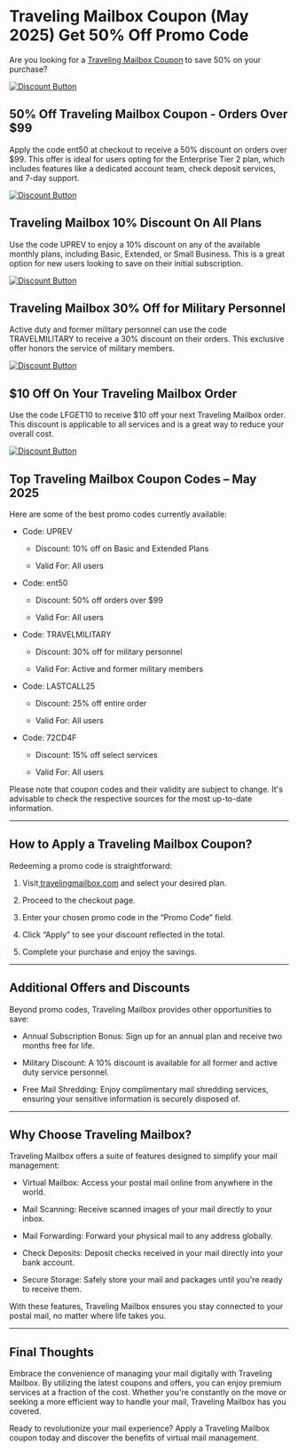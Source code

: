 # Traveling Mailbox Coupon (May 2025) Get 50% Off Promo Code

Are you looking for a [Traveling Mailbox Coupon](https://travelingmailbox.com/pricing/?ref=3526) to save 50% on your purchase?

[![Discount Button](https://github.com/user-attachments/assets/d5235178-87fb-45ac-8c51-75e47ebec4b9)](https://travelingmailbox.com/pricing/?ref=3526)

## 50% Off Traveling Mailbox Coupon - Orders Over $99

Apply the code ent50 at checkout to receive a 50% discount on orders over $99. This offer is ideal for users opting for the Enterprise Tier 2 plan, which includes features like a dedicated account team, check deposit services, and 7-day support.

[![Discount Button](https://github.com/user-attachments/assets/d5235178-87fb-45ac-8c51-75e47ebec4b9)](https://travelingmailbox.com/pricing/?ref=3526)

## Traveling Mailbox 10% Discount On All Plans

Use the code UPREV to enjoy a 10% discount on any of the available monthly plans, including Basic, Extended, or Small Business. This is a great option for new users looking to save on their initial subscription.

[![Discount Button](https://github.com/user-attachments/assets/d5235178-87fb-45ac-8c51-75e47ebec4b9)](https://travelingmailbox.com/pricing/?ref=3526)

## Traveling Mailbox 30% Off for Military Personnel

Active duty and former military personnel can use the code TRAVELMILITARY to receive a 30% discount on their orders. This exclusive offer honors the service of military members.

[![Discount Button](https://github.com/user-attachments/assets/d5235178-87fb-45ac-8c51-75e47ebec4b9)](https://travelingmailbox.com/pricing/?ref=3526)

## $10 Off On Your Traveling Mailbox Order

Use the code LFGET10 to receive $10 off your next Traveling Mailbox order. This discount is applicable to all services and is a great way to reduce your overall cost.

[![Discount Button](https://github.com/user-attachments/assets/d5235178-87fb-45ac-8c51-75e47ebec4b9)](https://travelingmailbox.com/pricing/?ref=3526)

## Top Traveling Mailbox Coupon Codes – May 2025

Here are some of the best promo codes currently available:

* Code: UPREV

  * Discount: 10% off on Basic and Extended Plans

  * Valid For: All users
* Code: ent50

  * Discount: 50% off orders over $99

  * Valid For: All users
* Code: TRAVELMILITARY

  * Discount: 30% off for military personnel

  * Valid For: Active and former military members
* Code: LASTCALL25

  * Discount: 25% off entire order

  * Valid For: All users
* Code: 72CD4F

  * Discount: 15% off select services

  * Valid For: All users

Please note that coupon codes and their validity are subject to change. It's advisable to check the respective sources for the most up-to-date information.

---

## How to Apply a Traveling Mailbox Coupon?

Redeeming a promo code is straightforward:

1. Visit[ travelingmailbox.com](https://travelingmailbox.com) and select your desired plan.

2. Proceed to the checkout page.

3. Enter your chosen promo code in the “Promo Code” field.

4. Click “Apply” to see your discount reflected in the total.

5. Complete your purchase and enjoy the savings.

---

## Additional Offers and Discounts

Beyond promo codes, Traveling Mailbox provides other opportunities to save:

* Annual Subscription Bonus: Sign up for an annual plan and receive two months free for life.

* Military Discount: A 10% discount is available for all former and active duty service personnel.

* Free Mail Shredding: Enjoy complimentary mail shredding services, ensuring your sensitive information is securely disposed of.

---

## Why Choose Traveling Mailbox?

Traveling Mailbox offers a suite of features designed to simplify your mail management:

* Virtual Mailbox: Access your postal mail online from anywhere in the world.

* Mail Scanning: Receive scanned images of your mail directly to your inbox.

* Mail Forwarding: Forward your physical mail to any address globally.

* Check Deposits: Deposit checks received in your mail directly into your bank account.

* Secure Storage: Safely store your mail and packages until you're ready to receive them.

With these features, Traveling Mailbox ensures you stay connected to your postal mail, no matter where life takes you.

---

## Final Thoughts

Embrace the convenience of managing your mail digitally with Traveling Mailbox. By utilizing the latest coupons and offers, you can enjoy premium services at a fraction of the cost. Whether you're constantly on the move or seeking a more efficient way to handle your mail, Traveling Mailbox has you covered.

Ready to revolutionize your mail experience? Apply a Traveling Mailbox coupon today and discover the benefits of virtual mail management.
